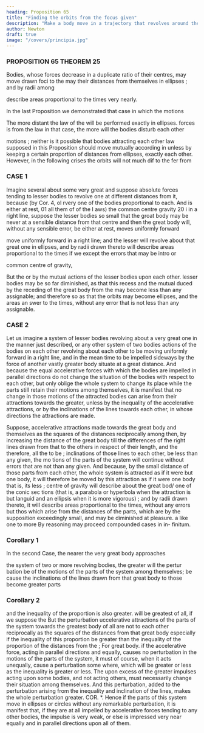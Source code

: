 ```yaml
---
heading: Proposition 65
title: "Finding the orbits from the focus given"
description: "Make a body move in a trajectory that revolves around the center of force in the same way as another body in the same trajectory at rest"
author: Newton
draft: true
image: "/covers/principia.jpg"
---
```




### PROPOSITION 65 THEOREM 25

Bodies, whose forces decrease in a duplicate ratio of their centres, may move
drawn foci to the 
may
their distances from
themselves in ellipses ; and by radii
among

describe areas proportional to the times very
nearly.

In the last Proposition we demonstrated that case in which the motions

The more distant the law of the
will be performed exactly in ellipses.
forces is from the law in that case, the more will the bodies disturb each
other

motions
;
neither
is it
possible that bodies
attracting each other
law supposed in this Proposition should move
mutually according
in
unless
by keepirg a certain proportion of distances from
ellipses,
exactly
each other.
However, in the following crises the orbits will not much dif
to the
fer
from

### CASE 1

Imagine several
about some very great
and suppose absolute forces tending to
lesser bodies to revolve
one at different distances from
it,
because (by Cor. 4, ol
rvery one of the bodies proportional to each. And
is either at rest, 01
all
them
of
of
the I aws) the common centre
gravity
20 i
in a right line, suppose the lesser bodies so small
that the groat body may be never at a sensible distance from that centre
and then the great body will, without any sensible error, be either at rest,
moves uniformly forward

move uniformly forward in a right line; and the lesser will revolve
about that great one in ellipses, and by radii drawn thereto will describe
areas proportional to the times if we except the errors that may be intro
or

common centre of gravity,

But the
or by the mutual actions of the lesser bodies upon each other.
lesser bodies may be so far diminished, as that this recess and the mutual
duced by the receding of the great body from the
may become less than any assignable;
and therefore so as that the orbits may become ellipses, and the areas an
swer to the times, without any error that is not less than any assignable.

### CASE 2

Let us imagine a system of lesser bodies revolving about a very great one in the manner just described, or any other system of two bodies actions of the bodies on each other revolving about each other to be moving uniformly forward in a right line, and in the mean time to be impelled sideways by the force of another vastly greater body situate at a great distance. And because the equal accelerative forces with which the bodies are impelled in parallel directions do not change the situation of the bodies with respect to each other, but only oblige the whole system to change its place while the parts still retain their motions among themselves, it is manifest that no change in those motions of the attracted bodies can arise from their attractions towards the greater, unless by the inequality of the accelerative attractions, or by the inclinations of the lines towards each other, in whose directions the attractions are made.

Suppose, accelerative attractions made towards the great body
and
themselves
as the squares of the distances reciprocally
among
then, by increasing the distance of the great body till the differences of fhe
right lines drawn from that to the others in respect of their length, and the
therefore, all the
to
be
;
inclinations of those lines to each other, be less than any given, the mo
tions of the parts of the system will continue without errors that are not
than any given. And because, by the small distance of those parts from
each other, the whole system is attracted as if it were but one body, it will
therefore be moved by this attraction as if it were one body
that is, its
less
;
centre of gravity will describe about the great bod/ one of the conic sec
tions (that is, a parabola or hyperbola when the attraction is but languid
and an
ellipsis
when
it is
more vigorous)
;
and by radii drawn
thereto,
it
will describe areas proportional to the times, without any errors but thos
which arise from the distances of the parts, which are by the supposition exceedingly small, and may be diminished at pleasure.
a
like
one
to
more
By
reasoning
may proceed
compounded cases in in-
finitum.

### Corollary 1

In the second Case, the nearer the very great body approaches

the system of two or more
revolving bodies, the greater will the pertur
bation be of the motions of the parts of the system
among themselves; be
cause the inclinations of the lines drawn from that great body to those
become greater
parts

### Corollary 2

and the inequality of the proportion is also greater.
will be greatest of all, if we suppose the
But the perturbation
uccelerative attractions of the parts of the system towards the greatest
body
of all are not to each other reciprocally as the squares of the distances
from that great body especially if the inequality of this proportion be
greater than the inequality of the proportion of the distances from the
;
For
great body.
if the
accelerative force, acting
in parallel
directions
and equally, causes no perturbation in the motions of the parts of the
system, it must of course, when it acts unequally, cause a perturbation some
where, which will be greater or less as the inequality is greater or less.
The
upon
excess of the greater impulses acting upon some bodies, and not acting
others, must necessarily change their situation among themselves. And
this perturbation, added to the perturbation arising from the inequality
and inclination of the lines, makes the whole perturbation greater.
COR. *. Hence if the parts of this system move in ellipses or circles
without any remarkable perturbation,
it is
manifest that,
if
they are at
all
impelled by accelerative forces tending to any other bodies, the impulse is
very weak, or else is impressed very near equally and in parallel directions
upon
all
of them.



